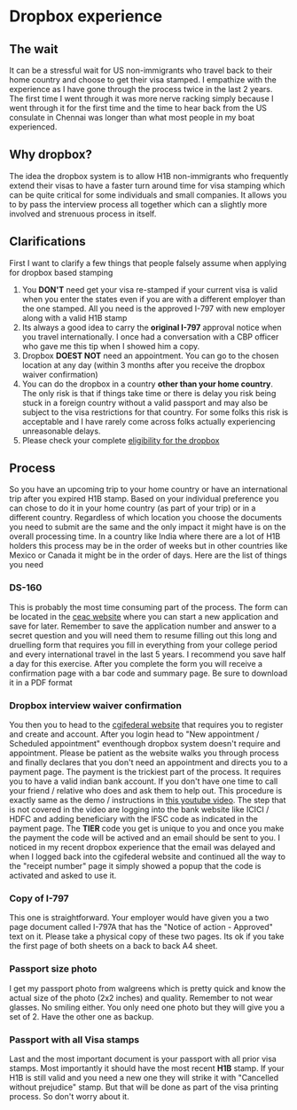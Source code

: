 Dropbox experience
==================
The wait
-------------------
It can be a stressful wait for US non-immigrants who travel back to their home country and choose to get their visa stamped. I empathize with the experience as I have gone through the process twice in the last 2 years. The first time I went through it was more nerve racking simply because I went through it for the first time and the time to hear back from the US consulate in Chennai was longer than what most people in my boat experienced.

Why dropbox?
-------------
The idea the dropbox system is to allow H1B non-immigrants who frequently extend their visas to have a faster turn around time for visa stamping which can be quite critical for some individuals and small companies. It allows you to by pass the interview process all together which can a slightly more involved and strenuous process in itself.

Clarifications
--------------
First I want to clarify a few things that people falsely assume when applying for dropbox based stamping
1. You **DON'T** need get your visa re-stamped if your current visa is valid when you enter the states even if you are with a different employer than the one stamped. All you need is the approved I-797 with new employer along with a valid H1B stamp
2. Its always a good idea to carry the **original I-797** approval notice when you travel internationally. I once had a conversation with a CBP officer who gave me this tip when I showed him a copy.
3. Dropbox **DOEST NOT** need an appointment. You can go to the chosen location at any day (within 3 months after you receive the dropbox waiver confirmation)
4. You can do the dropbox in a country **other than your home country**. The only risk is that if things take time or there is delay you risk being stuck in a foreign country without a valid passport and may also be subject to the visa restrictions for that country. For some folks this risk is acceptable and I have rarely come across folks actually experiencing unreasonable delays.
5. Please check your complete [eligibility for the dropbox](http://www.ustraveldocs.com/in/in-niv-visarenew.asp)

Process
-------
So you have an upcoming trip to your home country or have an international trip after you expired H1B stamp. Based on your individual preference you can chose to do it in your home country (as part of your trip) or in a different country. Regardless of which location you choose the documents you need to submit are the same and the only impact it might have is on the overall processing time. In a country like India where there are a lot of H1B holders this process may be in the order of weeks but in other countries like Mexico or Canada it might be in the order of days.
Here are the list of things you need

### DS-160
This is probably the most time consuming part of the process. The form can be located in the [ceac website](http://ceac.state.gov/genniv/) where you can start a new application and save for later. Remember to save the application number and answer to a secret question and you will need them to resume filling out this long and druelling form that requires you fill in everything from your college period and every international travel in the last 5 years. I recommend you save half a day for this exercise. After you complete the form you will receive a confirmation page with a bar code and summary page. Be sure to download it in a PDF format

### Dropbox interview waiver confirmation
You then you to head to the [cgifederal website](https://cgifederal.secure.force.com/) that requires you to register and create and account. After you login head to "New appointment / Scheduled appointment" eventhough dropbox system doesn't require and appointment. Please be patient as the website walks you through process and finally declares that you don't need an appointment and directs you to a payment page.
The payment is the trickiest part of the process. It requires you to have a valid indian bank account. If you don't have one time to call your friend / relative who does and ask them to help out. This procedure is exactly same as the demo / instructions in [this youtube video](https://www.youtube.com/watch?v=NRGU12HuIdQ&t=7m40s). The step that is not covered in the video are logging into the bank website like ICICI / HDFC and adding beneficiary with the IFSC code as indicated in the payment page. The **TIER** code you get is unique to you and once you make the payment the code will be actived and an email should be sent to you. I noticed in my recent dropbox experience that the email was delayed and when I logged back into the cgifederal website and continued all the way to the "receipt number" page it simply showed a popup that the code is activated and asked to use it.  

### Copy of I-797
This one is straightforward. Your employer would have given you a two page document called I-797A that has the "Notice of action - Approved" text on it. Please take a physical copy of these two pages. Its ok if you take the first page of both sheets on a back to back A4 sheet.

### Passport size photo
I get my passport photo from walgreens which is pretty quick and know the actual size of the photo (2x2 inches) and quality. Remember to not wear glasses. No smiling either. You only need one photo but they will give you a set of 2. Have the other one as backup.

### Passport with all Visa stamps
Last and the most important document is your passport with all prior visa stamps. Most importantly it should have the most recent **H1B** stamp. If your H1B is still valid and you need a new one they will strike it with "Cancelled without prejudice" stamp. But that will be done as part of the visa printing process. So don't worry about it.

